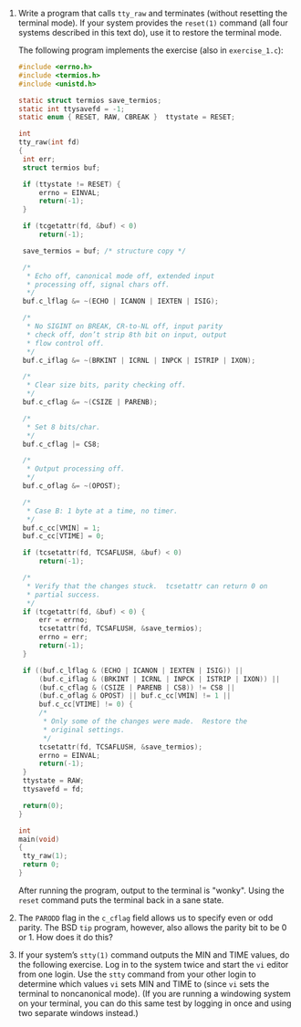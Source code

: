 1. Write a program that calls `tty_raw` and terminates (without resetting the
   terminal mode). If your system provides the `reset(1)` command (all four
   systems described in this text do), use it to restore the terminal mode.

   The following program implements the exercise (also in `exercise_1.c`):

   ```c
   #include <errno.h>
   #include <termios.h>
   #include <unistd.h>
   
   static struct termios save_termios;
   static int ttysavefd = -1;
   static enum { RESET, RAW, CBREAK }  ttystate = RESET;
   
   int
   tty_raw(int fd)
   {
   	int err;
   	struct termios buf;
   
   	if (ttystate != RESET) {
   		errno = EINVAL;
   		return(-1);
   	}
   
   	if (tcgetattr(fd, &buf) < 0)
   		return(-1);
   
   	save_termios = buf; /* structure copy */
   
   	/*
   	 * Echo off, canonical mode off, extended input
   	 * processing off, signal chars off.
   	 */
   	buf.c_lflag &= ~(ECHO | ICANON | IEXTEN | ISIG);
   
   	/*
   	 * No SIGINT on BREAK, CR-to-NL off, input parity
   	 * check off, don’t strip 8th bit on input, output
   	 * flow control off.
   	 */
   	buf.c_iflag &= ~(BRKINT | ICRNL | INPCK | ISTRIP | IXON);
   
   	/*
   	 * Clear size bits, parity checking off.
   	 */
   	buf.c_cflag &= ~(CSIZE | PARENB);
   
   	/*
   	 * Set 8 bits/char.
   	 */
   	buf.c_cflag |= CS8;
   
   	/*
   	 * Output processing off.
   	 */
   	buf.c_oflag &= ~(OPOST);
   
   	/*
   	 * Case B: 1 byte at a time, no timer.
   	 */
   	buf.c_cc[VMIN] = 1;
   	buf.c_cc[VTIME] = 0;
   
   	if (tcsetattr(fd, TCSAFLUSH, &buf) < 0)
   		return(-1);
   
   	/*
   	 * Verify that the changes stuck.  tcsetattr can return 0 on
   	 * partial success.
   	 */
   	if (tcgetattr(fd, &buf) < 0) {
   		err = errno;
   		tcsetattr(fd, TCSAFLUSH, &save_termios);
   		errno = err;
   		return(-1);
   	}
   
   	if ((buf.c_lflag & (ECHO | ICANON | IEXTEN | ISIG)) ||
   	    (buf.c_iflag & (BRKINT | ICRNL | INPCK | ISTRIP | IXON)) ||
   	    (buf.c_cflag & (CSIZE | PARENB | CS8)) != CS8 ||
   	    (buf.c_oflag & OPOST) || buf.c_cc[VMIN] != 1 ||
   	    buf.c_cc[VTIME] != 0) {
   		/*
   		 * Only some of the changes were made.  Restore the
   		 * original settings.
   		 */
   		tcsetattr(fd, TCSAFLUSH, &save_termios);
   		errno = EINVAL;
   		return(-1);
   	}
   	ttystate = RAW;
   	ttysavefd = fd;
   
   	return(0);
   }
   
   int
   main(void)
   {
   	tty_raw(1);
   	return 0;
   }
   ```

   After running the program, output to the terminal is "wonky".  Using the
   `reset` command puts the terminal back in a sane state.

2. The `PARODD` flag in the `c_cflag` field allows us to specify even or odd
   parity. The BSD `tip` program, however, also allows the parity bit to be 0
   or 1. How does it do this?

3. If your system’s `stty(1)` command outputs the MIN and TIME values, do the
   following exercise. Log in to the system twice and start the `vi` editor
   from one login. Use the `stty` command from your other login to determine
   which values `vi` sets MIN and TIME to (since `vi` sets the terminal to
   noncanonical mode). (If you are running a windowing system on your terminal,
   you can do this same test by logging in once and using two separate windows
   instead.)
